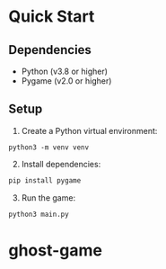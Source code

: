 # Quick Start

## Dependencies
- Python (v3.8 or higher)
- Pygame (v2.0 or higher)

## Setup

1. Create a Python virtual environment:
```
python3 -m venv venv
```

2. Install dependencies:
```bash
pip install pygame
```

3. Run the game:
```bash
python3 main.py
```
# ghost-game
